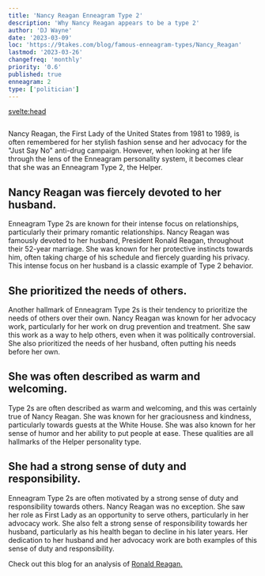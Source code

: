 ```yaml
---
title: 'Nancy Reagan Enneagram Type 2'
description: 'Why Nancy Reagan appears to be a type 2'
author: 'DJ Wayne'
date: '2023-03-09'
loc: 'https://9takes.com/blog/famous-enneagram-types/Nancy_Reagan'
lastmod: '2023-03-26'
changefreq: 'monthly'
priority: '0.6'
published: true
enneagram: 2
type: ['politician']
---
```


<svelte:head>
  <meta property="og:image" content="https://9takes.com/types/2s/Nancy_Reagan.webp" />
  <link rel="canonical" href="https://9takes.com/blog/famous-enneagram-types/Nancy_Reagan">
</svelte:head>
<script>
	import  PopCard  from "../../lib/components/atoms/PopCard.svelte";
</script>
<div
	style="display: flex;
    justify-content: center;
	"
>
	<PopCard
		image={`/types/2s/${'Nancy_Reagan'}.webp`}
		showIcon={false}
		text="Nancy Reagan"
		subtext=""
	/>
</div>

Nancy Reagan, the First Lady of the United States from 1981 to 1989, is often remembered for her stylish fashion sense and her advocacy for the "Just Say No" anti-drug campaign. However, when looking at her life through the lens of the Enneagram personality system, it becomes clear that she was an Enneagram Type 2, the Helper.

## Nancy Reagan was fiercely devoted to her husband.

Enneagram Type 2s are known for their intense focus on relationships, particularly their primary romantic relationships. Nancy Reagan was famously devoted to her husband, President Ronald Reagan, throughout their 52-year marriage. She was known for her protective instincts towards him, often taking charge of his schedule and fiercely guarding his privacy. This intense focus on her husband is a classic example of Type 2 behavior.

## She prioritized the needs of others.

Another hallmark of Enneagram Type 2s is their tendency to prioritize the needs of others over their own. Nancy Reagan was known for her advocacy work, particularly for her work on drug prevention and treatment. She saw this work as a way to help others, even when it was politically controversial. She also prioritized the needs of her husband, often putting his needs before her own.

## She was often described as warm and welcoming.

Type 2s are often described as warm and welcoming, and this was certainly true of Nancy Reagan. She was known for her graciousness and kindness, particularly towards guests at the White House. She was also known for her sense of humor and her ability to put people at ease. These qualities are all hallmarks of the Helper personality type.

## She had a strong sense of duty and responsibility.

Enneagram Type 2s are often motivated by a strong sense of duty and responsibility towards others. Nancy Reagan was no exception. She saw her role as First Lady as an opportunity to serve others, particularly in her advocacy work. She also felt a strong sense of responsibility towards her husband, particularly as his health began to decline in his later years. Her dedication to her husband and her advocacy work are both examples of this sense of duty and responsibility.

Check out this blog for an analysis of <a href="/blog/famous-enneagram-types/Ronald_Reagan">Ronald Reagan.</a>